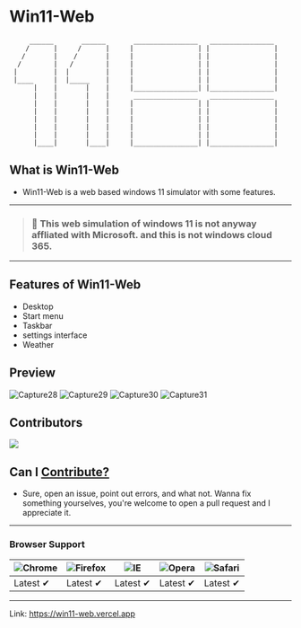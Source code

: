 # Win11-Web
```
     ______       ______       ________________   ________________
    /      |     /      |     |                | |                |
   /       |    /       |     |                | |                |
  /        |   /        |     |                | |                |
 |         |  |         |     |                | |                |
 |____     |  |_____    |     |                | |                |
      |    |       |    |     |________________| |________________|
      |    |       |    |      ________________   ________________
      |    |       |    |     |                | |                |
      |    |       |    |     |                | |                |
      |    |       |    |     |                | |                |
      |    |       |    |     |                | |                |
      |    |       |    |     |                | |                |
      |____|       |____|     |________________| |________________|
```

## What is Win11-Web
- Win11-Web is a web based windows 11 simulator with some features.
---
> ### 🛑 This web simulation of windows 11 is not anyway affliated with Microsoft. and this is not windows cloud 365.
---
## Features of Win11-Web
- Desktop
- Start menu
- Taskbar
- settings interface
- Weather

## Preview
![Capture28](https://user-images.githubusercontent.com/91379432/142870022-0544f31d-9f0b-4540-a562-8084988fe9ca.PNG)
![Capture29](https://user-images.githubusercontent.com/91379432/142870129-3d452be8-3ef6-4d88-b80a-7b6e9a963c29.PNG)
![Capture30](https://user-images.githubusercontent.com/91379432/142870195-7e31083b-a38e-4d10-9db6-957ac731c3eb.PNG)
![Capture31](https://user-images.githubusercontent.com/91379432/142870234-36ee8a5b-6dbc-4638-b5c2-5dfbad77131a.PNG)

## Contributors
<a href="https://github.com/RedEdge967/win11-web/graphs/contributors">
  <img src="https://contrib.rocks/image?repo=RedEdge967/win11-web" />
</a>

## Can I [Contribute?](https://github.com/RedEdge967/win11-web/blob/master/CONTRIBUTING.md)
- Sure, open an issue, point out errors, and what not. Wanna fix something yourselves, you're welcome to open a pull request and I appreciate it.
---
### Browser Support
![Chrome](https://raw.githubusercontent.com/alrra/browser-logos/master/src/chrome/chrome_48x48.png) | ![Firefox](https://raw.githubusercontent.com/alrra/browser-logos/master/src/firefox/firefox_48x48.png) | ![IE](https://raw.githubusercontent.com/alrra/browser-logos/master/src/edge/edge_48x48.png) | ![Opera](https://raw.githubusercontent.com/alrra/browser-logos/master/src/opera/opera_48x48.png) | ![Safari](https://raw.githubusercontent.com/alrra/browser-logos/master/src/safari/safari_48x48.png)
--- | --- | --- | --- | --- |
Latest ✔ | Latest ✔ | Latest ✔ | Latest ✔ | Latest ✔ |
---
Link: https://win11-web.vercel.app

